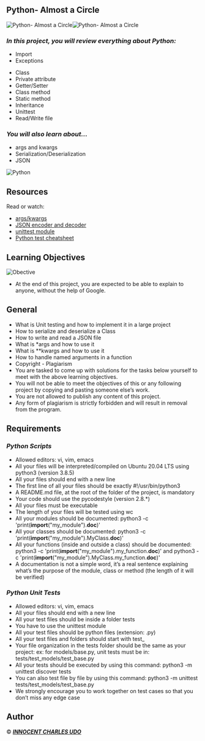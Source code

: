 ## Python- Almost a Circle

![Python- Almost a Circle](https://encrypted-tbn0.gstatic.com/images?q=tbn:ANd9GcTZKKY9i3m7xsmEHwHI2SVl-jKgvNUwWOjQ0g&usqp=CAU)![Python- Almost a Circle](https://encrypted-tbn0.gstatic.com/images?q=tbn:ANd9GcQbVEHJhKMbpMsJxnlc0s-Yr1qSWxccugrjYQ&usqp=CAU)
### ___In this project, you will review everything about Python:___
* Import
* Exceptions
+ Class
+ Private attribute
+ Getter/Setter
+ Class method
+ Static method
+ Inheritance
+ Unittest
+ Read/Write file
###  ___You will also learn about...___
+ args and kwargs
+ Serialization/Deserialization
+ JSON

![Python](https://encrypted-tbn0.gstatic.com/images?q=tbn:ANd9GcQQtAMi7LQIdqqNXGbq2gN-JfGJkq7Zm6K9SQ&usqp=CAU)
## Resources
Read or watch:
+ [args/kwargs](https://yasoob.me/2013/08/04/args-and-kwargs-in-python-explained/)
+ [JSON encoder and decoder](https://docs.python.org/3/library/json.html)
+ [unittest module](https://docs.python.org/3.4/library/unittest.html#module-unittest)
+ [Python test cheatsheet](https://www.pythonsheets.com/notes/python-tests.html)

## Learning Objectives
![Obective](https://encrypted-tbn0.gstatic.com/images?q=tbn:ANd9GcRoCQNdvPIOxcgtvZNm61ilIzpAqg4i35ftGg&usqp=CAU)
+ At the end of this project, you are expected to be able to explain to anyone, without the help of Google.

## General
+ What is Unit testing and how to implement it in a large project
+ How to serialize and deserialize a Class
+ How to write and read a JSON file
+ What is *args and how to use it
+ What is **kwargs and how to use it
+ How to handle named arguments in a function
+ Copyright - Plagiarism
+ You are tasked to come up with solutions for the tasks below yourself to meet with the above learning objectives.
+ You will not be able to meet the objectives of this or any following project by copying and pasting someone else’s work.
+ You are not allowed to publish any content of this project.
+ Any form of plagiarism is strictly forbidden and will result in removal from the program.

## Requirements
### ___Python Scripts___
+ Allowed editors: vi, vim, emacs
+ All your files will be interpreted/compiled on Ubuntu 20.04 LTS using python3 (version 3.8.5)
+ All your files should end with a new line
+ The first line of all your files should be exactly #!/usr/bin/python3
+ A README.md file, at the root of the folder of the project, is mandatory
+ Your code should use the pycodestyle (version 2.8.*)
+ All your files must be executable
+ The length of your files will be tested using wc
+ All your modules should be documented: python3 -c 'print(__import__("my_module").__doc__)'
+ All your classes should be documented: python3 -c 'print(__import__("my_module").MyClass.__doc__)'
+ All your functions (inside and outside a class) should be documented: python3 -c 'print(__import__("my_module").my_function.__doc__)' and python3 -c 'print(__import__("my_module").MyClass.my_function.__doc__)'
+ A documentation is not a simple word, it’s a real sentence explaining what’s the purpose of the module, class or method (the length of it will be verified)

### ___Python Unit Tests___
+ Allowed editors: vi, vim, emacs
+ All your files should end with a new line
+ All your test files should be inside a folder tests
+ You have to use the unittest module
+ All your test files should be python files (extension: .py)
+ All your test files and folders should start with test_
+ Your file organization in the tests folder should be the same as your project: ex: for models/base.py, unit tests must be in: tests/test_models/test_base.py
+ All your tests should be executed by using this command: python3 -m unittest discover tests
+ You can also test file by file by using this command: python3 -m unittest tests/test_models/test_base.py
+ We strongly encourage you to work together on test cases so that you don’t miss any edge case

## Author
© ___[INNOCENT CHARLES UDO](https://github.com/Innocentsax)___
